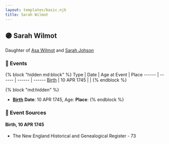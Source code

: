```yaml
---
layout: templates/basic.njk
title: Sarah Wilmot
---
```

## 🟣 Sarah Wilmot

Daughter of [Asa Wilmot](/people/1/15735504) and [Sarah Johson](/people/4/48968878)

### 📆 Events

{% block "hidden md:block" %}
Type | Date | Age at Event | Place
------ | ------ | ------ | ------
[Birth](#event-event-2) | 10 APR 1745 |  |
{% endblock %}

{% block "md:hidden" %}
- **[Birth](#event-event-2)**
**Date**: 10 APR 1745, Age:
**Place**:
{% endblock %}

### 📰 Event Sources

#### <a id="event-event-2"></a> Birth, 10 APR 1745
* The New England Historical and Genealogical Register  - 73
